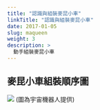 ```yaml
---
title: "認識與組裝麥昆小車"
linkTitle: "認識與組裝麥昆小車"
date: 2017-01-05
slug: maqueen
weight: 3
description: >
  動手組裝麥昆小車
---
```


## 麥昆小車組裝順序圖

![](https://i.imgur.com/S2XYY8H.jpg)
(圖為宇宙機器人提供)